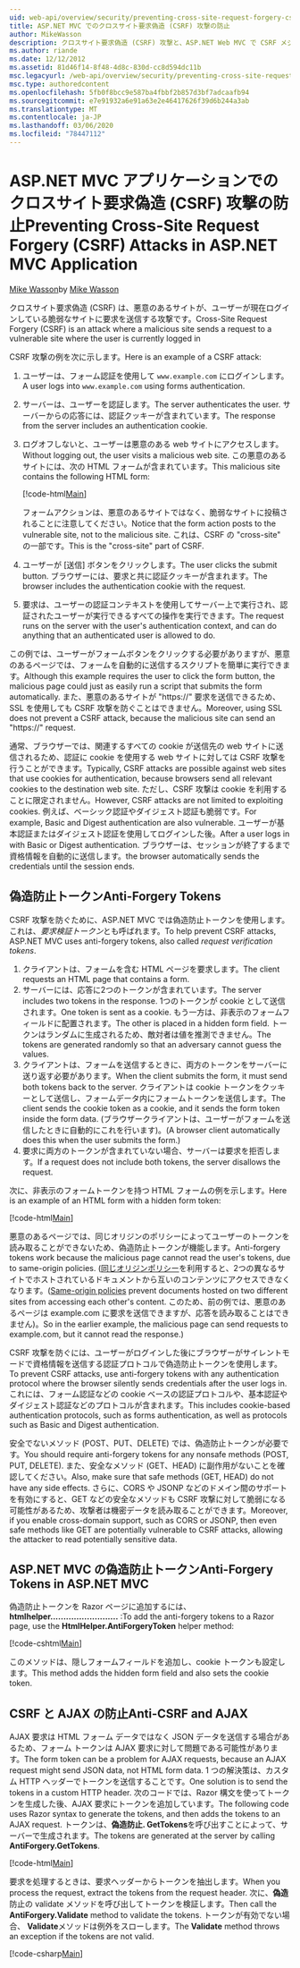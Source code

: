 ```yaml
---
uid: web-api/overview/security/preventing-cross-site-request-forgery-csrf-attacks
title: ASP.NET MVC でのクロスサイト要求偽造 (CSRF) 攻撃の防止
author: MikeWasson
description: クロスサイト要求偽造 (CSRF) 攻撃と、ASP.NET Web MVC で CSRF メジャーを実装する方法について説明します。
ms.author: riande
ms.date: 12/12/2012
ms.assetid: 81d46f14-8f48-4d8c-830d-cc8d594dc11b
msc.legacyurl: /web-api/overview/security/preventing-cross-site-request-forgery-csrf-attacks
msc.type: authoredcontent
ms.openlocfilehash: 5fb0f8bcc9e587ba4fbbf2b857d3bf7adcaafb94
ms.sourcegitcommit: e7e91932a6e91a63e2e46417626f39d6b244a3ab
ms.translationtype: MT
ms.contentlocale: ja-JP
ms.lasthandoff: 03/06/2020
ms.locfileid: "78447112"
---
```

# <a name="preventing-cross-site-request-forgery-csrf-attacks-in-aspnet-mvc-application"></a><span data-ttu-id="dbce6-103">ASP.NET MVC アプリケーションでのクロスサイト要求偽造 (CSRF) 攻撃の防止</span><span class="sxs-lookup"><span data-stu-id="dbce6-103">Preventing Cross-Site Request Forgery (CSRF) Attacks in ASP.NET MVC Application</span></span>

<span data-ttu-id="dbce6-104">[Mike Wasson](https://github.com/MikeWasson)</span><span class="sxs-lookup"><span data-stu-id="dbce6-104">by [Mike Wasson](https://github.com/MikeWasson)</span></span>

<span data-ttu-id="dbce6-105">クロスサイト要求偽造 (CSRF) は、悪意のあるサイトが、ユーザーが現在ログインしている脆弱なサイトに要求を送信する攻撃です。</span><span class="sxs-lookup"><span data-stu-id="dbce6-105">Cross-Site Request Forgery (CSRF) is an attack where a malicious site sends a request to a vulnerable site where the user is currently logged in</span></span>

<span data-ttu-id="dbce6-106">CSRF 攻撃の例を次に示します。</span><span class="sxs-lookup"><span data-stu-id="dbce6-106">Here is an example of a CSRF attack:</span></span>

1. <span data-ttu-id="dbce6-107">ユーザーは、フォーム認証を使用して `www.example.com` にログインします。</span><span class="sxs-lookup"><span data-stu-id="dbce6-107">A user logs into `www.example.com` using forms authentication.</span></span>
2. <span data-ttu-id="dbce6-108">サーバーは、ユーザーを認証します。</span><span class="sxs-lookup"><span data-stu-id="dbce6-108">The server authenticates the user.</span></span> <span data-ttu-id="dbce6-109">サーバーからの応答には、認証クッキーが含まれています。</span><span class="sxs-lookup"><span data-stu-id="dbce6-109">The response from the server includes an authentication cookie.</span></span>
3. <span data-ttu-id="dbce6-110">ログオフしないと、ユーザーは悪意のある web サイトにアクセスします。</span><span class="sxs-lookup"><span data-stu-id="dbce6-110">Without logging out, the user visits a malicious web site.</span></span> <span data-ttu-id="dbce6-111">この悪意のあるサイトには、次の HTML フォームが含まれています。</span><span class="sxs-lookup"><span data-stu-id="dbce6-111">This malicious site contains the following HTML form:</span></span> 

    [!code-html[Main](preventing-cross-site-request-forgery-csrf-attacks/samples/sample1.html)]

    <span data-ttu-id="dbce6-112">フォームアクションは、悪意のあるサイトではなく、脆弱なサイトに投稿されることに注意してください。</span><span class="sxs-lookup"><span data-stu-id="dbce6-112">Notice that the form action posts to the vulnerable site, not to the malicious site.</span></span> <span data-ttu-id="dbce6-113">これは、CSRF の "cross-site" の一部です。</span><span class="sxs-lookup"><span data-stu-id="dbce6-113">This is the "cross-site" part of CSRF.</span></span>
4. <span data-ttu-id="dbce6-114">ユーザーが [送信] ボタンをクリックします。</span><span class="sxs-lookup"><span data-stu-id="dbce6-114">The user clicks the submit button.</span></span> <span data-ttu-id="dbce6-115">ブラウザーには、要求と共に認証クッキーが含まれます。</span><span class="sxs-lookup"><span data-stu-id="dbce6-115">The browser includes the authentication cookie with the request.</span></span>
5. <span data-ttu-id="dbce6-116">要求は、ユーザーの認証コンテキストを使用してサーバー上で実行され、認証されたユーザーが実行できるすべての操作を実行できます。</span><span class="sxs-lookup"><span data-stu-id="dbce6-116">The request runs on the server with the user's authentication context, and can do anything that an authenticated user is allowed to do.</span></span>

<span data-ttu-id="dbce6-117">この例では、ユーザーがフォームボタンをクリックする必要がありますが、悪意のあるページでは、フォームを自動的に送信するスクリプトを簡単に実行できます。</span><span class="sxs-lookup"><span data-stu-id="dbce6-117">Although this example requires the user to click the form button, the malicious page could just as easily run a script that submits the form automatically.</span></span> <span data-ttu-id="dbce6-118">また、悪意のあるサイトが "https://" 要求を送信できるため、SSL を使用しても CSRF 攻撃を防ぐことはできません。</span><span class="sxs-lookup"><span data-stu-id="dbce6-118">Moreover, using SSL does not prevent a CSRF attack, because the malicious site can send an "https://" request.</span></span>

<span data-ttu-id="dbce6-119">通常、ブラウザーでは、関連するすべての cookie が送信先の web サイトに送信されるため、認証に cookie を使用する web サイトに対しては CSRF 攻撃を行うことができます。</span><span class="sxs-lookup"><span data-stu-id="dbce6-119">Typically, CSRF attacks are possible against web sites that use cookies for authentication, because browsers send all relevant cookies to the destination web site.</span></span> <span data-ttu-id="dbce6-120">ただし、CSRF 攻撃は cookie を利用することに限定されません。</span><span class="sxs-lookup"><span data-stu-id="dbce6-120">However, CSRF attacks are not limited to exploiting cookies.</span></span> <span data-ttu-id="dbce6-121">例えば、ベーシック認証やダイジェスト認証も脆弱です。</span><span class="sxs-lookup"><span data-stu-id="dbce6-121">For example, Basic and Digest authentication are also vulnerable.</span></span> <span data-ttu-id="dbce6-122">ユーザーが基本認証またはダイジェスト認証を使用してログインした後。</span><span class="sxs-lookup"><span data-stu-id="dbce6-122">After a user logs in with Basic or Digest authentication.</span></span> <span data-ttu-id="dbce6-123">ブラウザーは、セッションが終了するまで資格情報を自動的に送信します。</span><span class="sxs-lookup"><span data-stu-id="dbce6-123">the browser automatically sends the credentials until the session ends.</span></span>

## <a name="anti-forgery-tokens"></a><span data-ttu-id="dbce6-124">偽造防止トークン</span><span class="sxs-lookup"><span data-stu-id="dbce6-124">Anti-Forgery Tokens</span></span>

<span data-ttu-id="dbce6-125">CSRF 攻撃を防ぐために、ASP.NET MVC では偽造防止トークンを使用します。これは、*要求検証トークン*とも呼ばれます。</span><span class="sxs-lookup"><span data-stu-id="dbce6-125">To help prevent CSRF attacks, ASP.NET MVC uses anti-forgery tokens, also called *request verification tokens*.</span></span>

1. <span data-ttu-id="dbce6-126">クライアントは、フォームを含む HTML ページを要求します。</span><span class="sxs-lookup"><span data-stu-id="dbce6-126">The client requests an HTML page that contains a form.</span></span>
2. <span data-ttu-id="dbce6-127">サーバーには、応答に2つのトークンが含まれています。</span><span class="sxs-lookup"><span data-stu-id="dbce6-127">The server includes two tokens in the response.</span></span> <span data-ttu-id="dbce6-128">1つのトークンが cookie として送信されます。</span><span class="sxs-lookup"><span data-stu-id="dbce6-128">One token is sent as a cookie.</span></span> <span data-ttu-id="dbce6-129">もう一方は、非表示のフォームフィールドに配置されます。</span><span class="sxs-lookup"><span data-stu-id="dbce6-129">The other is placed in a hidden form field.</span></span> <span data-ttu-id="dbce6-130">トークンはランダムに生成されるため、敵対者は値を推測できません。</span><span class="sxs-lookup"><span data-stu-id="dbce6-130">The tokens are generated randomly so that an adversary cannot guess the values.</span></span>
3. <span data-ttu-id="dbce6-131">クライアントは、フォームを送信するときに、両方のトークンをサーバーに送り返す必要があります。</span><span class="sxs-lookup"><span data-stu-id="dbce6-131">When the client submits the form, it must send both tokens back to the server.</span></span> <span data-ttu-id="dbce6-132">クライアントは cookie トークンをクッキーとして送信し、フォームデータ内にフォームトークンを送信します。</span><span class="sxs-lookup"><span data-stu-id="dbce6-132">The client sends the cookie token as a cookie, and it sends the form token inside the form data.</span></span> <span data-ttu-id="dbce6-133">(ブラウザークライアントは、ユーザーがフォームを送信したときに自動的にこれを行います)。</span><span class="sxs-lookup"><span data-stu-id="dbce6-133">(A browser client automatically does this when the user submits the form.)</span></span>
4. <span data-ttu-id="dbce6-134">要求に両方のトークンが含まれていない場合、サーバーは要求を拒否します。</span><span class="sxs-lookup"><span data-stu-id="dbce6-134">If a request does not include both tokens, the server disallows the request.</span></span>

<span data-ttu-id="dbce6-135">次に、非表示のフォームトークンを持つ HTML フォームの例を示します。</span><span class="sxs-lookup"><span data-stu-id="dbce6-135">Here is an example of an HTML form with a hidden form token:</span></span>

[!code-html[Main](preventing-cross-site-request-forgery-csrf-attacks/samples/sample2.html)]

<span data-ttu-id="dbce6-136">悪意のあるページでは、同じオリジンのポリシーによってユーザーのトークンを読み取ることができないため、偽造防止トークンが機能します。</span><span class="sxs-lookup"><span data-stu-id="dbce6-136">Anti-forgery tokens work because the malicious page cannot read the user's tokens, due to same-origin policies.</span></span> <span data-ttu-id="dbce6-137">([同じオリジンポリシー](http://www.w3.org/Security/wiki/Same_Origin_Policy)を利用すると、2つの異なるサイトでホストされているドキュメントから互いのコンテンツにアクセスできなくなります。</span><span class="sxs-lookup"><span data-stu-id="dbce6-137">([Same-origin policies](http://www.w3.org/Security/wiki/Same_Origin_Policy) prevent documents hosted on two different sites from accessing each other's content.</span></span> <span data-ttu-id="dbce6-138">このため、前の例では、悪意のあるページは example.com に要求を送信できますが、応答を読み取ることはできません)。</span><span class="sxs-lookup"><span data-stu-id="dbce6-138">So in the earlier example, the malicious page can send requests to example.com, but it cannot read the response.)</span></span>

<span data-ttu-id="dbce6-139">CSRF 攻撃を防ぐには、ユーザーがログインした後にブラウザーがサイレントモードで資格情報を送信する認証プロトコルで偽造防止トークンを使用します。</span><span class="sxs-lookup"><span data-stu-id="dbce6-139">To prevent CSRF attacks, use anti-forgery tokens with any authentication protocol where the browser silently sends credentials after the user logs in.</span></span> <span data-ttu-id="dbce6-140">これには、フォーム認証などの cookie ベースの認証プロトコルや、基本認証やダイジェスト認証などのプロトコルが含まれます。</span><span class="sxs-lookup"><span data-stu-id="dbce6-140">This includes cookie-based authentication protocols, such as forms authentication, as well as protocols such as Basic and Digest authentication.</span></span>

<span data-ttu-id="dbce6-141">安全でないメソッド (POST、PUT、DELETE) では、偽造防止トークンが必要です。</span><span class="sxs-lookup"><span data-stu-id="dbce6-141">You should require anti-forgery tokens for any nonsafe methods (POST, PUT, DELETE).</span></span> <span data-ttu-id="dbce6-142">また、安全なメソッド (GET、HEAD) に副作用がないことを確認してください。</span><span class="sxs-lookup"><span data-stu-id="dbce6-142">Also, make sure that safe methods (GET, HEAD) do not have any side effects.</span></span> <span data-ttu-id="dbce6-143">さらに、CORS や JSONP などのドメイン間のサポートを有効にすると、GET などの安全なメソッドも CSRF 攻撃に対して脆弱になる可能性があるため、攻撃者は機密データを読み取ることができます。</span><span class="sxs-lookup"><span data-stu-id="dbce6-143">Moreover, if you enable cross-domain support, such as CORS or JSONP, then even safe methods like GET are potentially vulnerable to CSRF attacks, allowing the attacker to read potentially sensitive data.</span></span>

## <a name="anti-forgery-tokens-in-aspnet-mvc"></a><span data-ttu-id="dbce6-144">ASP.NET MVC の偽造防止トークン</span><span class="sxs-lookup"><span data-stu-id="dbce6-144">Anti-Forgery Tokens in ASP.NET MVC</span></span>

<span data-ttu-id="dbce6-145">偽造防止トークンを Razor ページに追加するには、 **htmlhelper..........................** :</span><span class="sxs-lookup"><span data-stu-id="dbce6-145">To add the anti-forgery tokens to a Razor page, use the **HtmlHelper.AntiForgeryToken** helper method:</span></span>

[!code-cshtml[Main](preventing-cross-site-request-forgery-csrf-attacks/samples/sample3.cshtml)]

<span data-ttu-id="dbce6-146">このメソッドは、隠しフォームフィールドを追加し、cookie トークンも設定します。</span><span class="sxs-lookup"><span data-stu-id="dbce6-146">This method adds the hidden form field and also sets the cookie token.</span></span>

## <a name="anti-csrf-and-ajax"></a><span data-ttu-id="dbce6-147">CSRF と AJAX の防止</span><span class="sxs-lookup"><span data-stu-id="dbce6-147">Anti-CSRF and AJAX</span></span>

<span data-ttu-id="dbce6-148">AJAX 要求は HTML フォーム データではなく JSON データを送信する場合があるため、フォーム トークンは AJAX 要求に対して問題である可能性があります。</span><span class="sxs-lookup"><span data-stu-id="dbce6-148">The form token can be a problem for AJAX requests, because an AJAX request might send JSON data, not HTML form data.</span></span> <span data-ttu-id="dbce6-149">1 つの解決策は、カスタム HTTP ヘッダーでトークンを送信することです。</span><span class="sxs-lookup"><span data-stu-id="dbce6-149">One solution is to send the tokens in a custom HTTP header.</span></span> <span data-ttu-id="dbce6-150">次のコードでは、Razor 構文を使ってトークンを生成した後、AJAX 要求にトークンを追加しています。</span><span class="sxs-lookup"><span data-stu-id="dbce6-150">The following code uses Razor syntax to generate the tokens, and then adds the tokens to an AJAX request.</span></span> <span data-ttu-id="dbce6-151">トークンは、**偽造防止. GetTokens**を呼び出すことによって、サーバーで生成されます。</span><span class="sxs-lookup"><span data-stu-id="dbce6-151">The tokens are generated at the server by calling **AntiForgery.GetTokens**.</span></span>

[!code-html[Main](preventing-cross-site-request-forgery-csrf-attacks/samples/sample4.html)]

<span data-ttu-id="dbce6-152">要求を処理するときは、要求ヘッダーからトークンを抽出します。</span><span class="sxs-lookup"><span data-stu-id="dbce6-152">When you process the request, extract the tokens from the request header.</span></span> <span data-ttu-id="dbce6-153">次に、**偽造**防止の validate メソッドを呼び出してトークンを検証します。</span><span class="sxs-lookup"><span data-stu-id="dbce6-153">Then call the **AntiForgery.Validate** method to validate the tokens.</span></span> <span data-ttu-id="dbce6-154">トークンが有効でない場合、 **Validate**メソッドは例外をスローします。</span><span class="sxs-lookup"><span data-stu-id="dbce6-154">The **Validate** method throws an exception if the tokens are not valid.</span></span>

[!code-csharp[Main](preventing-cross-site-request-forgery-csrf-attacks/samples/sample5.cs)]
